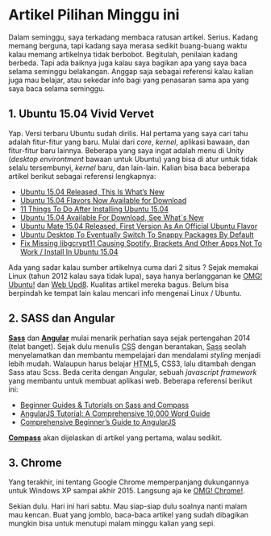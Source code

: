 # Artikel Pilihan Minggu ini

Dalam seminggu, saya terkadang membaca ratusan artikel. Serius. Kadang memang berguna, tapi kadang saya merasa sedikit buang-buang waktu kalau memang artikelnya tidak berbobot. Begitulah, penilaian kadang berbeda. Tapi ada baiknya juga kalau saya bagikan apa yang saya baca selama seminggu belakangan. Anggap saja sebagai referensi kalau kalian juga mau belajar, atau sekedar info bagi yang penasaran sama apa yang saya baca selama seminggu.

## 1. Ubuntu 15.04 Vivid Vervet

Yap. Versi terbaru Ubuntu sudah dirilis. Hal pertama yang saya cari tahu adalah fitur-fitur yang baru. Mulai dari *core*, *kernel*, aplikasi bawaan, dan fitur-fitur baru lainnya. Beberapa yang saya ingat adalah menu di Unity (*desktop environtment* bawaan untuk Ubuntu) yang bisa di atur untuk tidak selalu tersembunyi, *kernel* baru, dan lain-lain. Kalian bisa baca beberapa artikel berikut sebagai referensi lengkapnya:

- [Ubuntu 15.04 Released, This Is What’s New](http://www.omgubuntu.co.uk/2015/04/ubuntu-15-04-download-new-features)
- [Ubuntu 15.04 Flavors Now Available for Download](http://www.omgubuntu.co.uk/2015/04/ubuntu-mate-1504-download-flavors)
- [11 Things To Do After Installing Ubuntu 15.04](http://www.omgubuntu.co.uk/2015/04/things-to-do-after-installing-ubuntu-15-04)
- [Ubuntu 15.04 Available For Download, See What`s New](http://www.webupd8.org/2015/04/ubuntu-1504-available-for-download-see.html)
- [Ubuntu Mate 15.04 Released, First Version As An Official Ubuntu Flavor](http://www.webupd8.org/2015/04/ubuntu-mate-1504-released-first-version.html)
- [Ubuntu Desktop To Eventually Switch To Snappy Packages By Default](http://www.webupd8.org/2015/04/ubuntu-desktop-to-eventually-switch-to.html)
- [Fix Missing libgcrypt11 Causing Spotify, Brackets And Other Apps Not To Work / Install In Ubuntu 15.04](http://www.webupd8.org/2015/04/fix-missing-libgcrypt11-causing-spotify.html)

Ada yang sadar kalau sumber artikelnya cuma dari 2 situs ? Sejak memakai Linux (tahun 2012 kalau saya tidak lupa), saya hanya berlangganan ke [OMG! Ubuntu!](http://www.omgubuntu.co.uk/) dan [Web Upd8](http://www.webupd8.org/). Kualitas artikel mereka bagus. Belum bisa berpindah ke tempat lain kalau mencari info mengenai Linux / Ubuntu.

## 2. SASS dan Angular

[**Sass**](http://sass-lang.com/) dan [**Angular**](https://angularjs.org/) mulai menarik perhatian saya sejak pertengahan 2014 (telat banget). Sejak dulu menulis <abbr title="Cascading Style Sheets">CSS</abbr> dengan berantakan, <abbr title="Syntactically Awesome Style Sheets">Sass</abbr> seolah menyelamatkan dan membantu mempelajari dan mendalami *styling* menjadi lebih mudah. Walaupun harus belajar <abbr title="Hyper Text Markup Language">HTML</abbr>5, CSS3, lalu ditambah dengan Sass atau Scss. Beda cerita dengan Angular, sebuah *javascript framework* yang membantu untuk membuat aplikasi web. Beberapa referensi berikut ini:

- [Beginner Guides & Tutorials on Sass and Compass](http://thesassway.com/beginner)
- [AngularJS Tutorial: A Comprehensive 10,000 Word Guide](https://www.airpair.com/angularjs)
- [Comprehensive Beginner’s Guide to AngularJS](http://antjanus.com/blog/web-development-tutorials/front-end-development/comprehensive-beginner-guide-angularjs/)

[**Compass**](http://compass-style.org/) akan dijelaskan di artikel yang pertama, walau sedikit.

## 3. Chrome

Yang terakhir, ini tentang Google Chrome memperpanjang dukungannya untuk Windows XP sampai akhir 2015. Langsung aja ke [OMG! Chrome!](http://www.omgchrome.com/google-chrome-extends-windows-xp-support-until-end-of-the-year/).

Sekian dulu. Hari ini hari sabtu. Mau siap-siap dulu soalnya nanti malam mau kencan. Buat yang jomblo, baca-baca artikel yang sudah dibagikan mungkin bisa untuk menutupi malam minggu kalian yang sepi.
